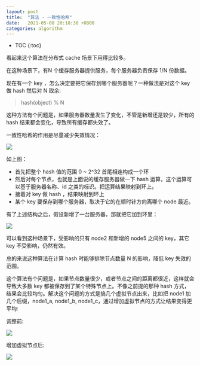 ```yaml
---
layout: post
title:  "算法 - 一致性哈希"
date:   2021-05-08 20:18:30 +0800
categories: algorithm
---
```


* TOC
{:toc}


看起来这个算法在分布式 cache 场景下用得比较多。

在这种场景下，有N 个缓存服务器提供服务，每个服务器负责保存 1/N 份数据。

现在有一个 key ，怎么决定要把它保存到哪个服务器呢？一种做法是对这个 key 做 hash 然后对 N 取余:
> hash(object) % N

这种方法有个问题是，如果服务器数量发生了变化，不管是新增还是较少，所有的 hash 结果都会变化，导致所有缓存都失效了。

一致性哈希的作用是尽量减少失效情况：

![]( {{site.url}}/asset/consistent-hash-1.png )

如上图：
- 首先把整个 hash 值的范围 0 ~ 2^32 首尾相连构成一个环
- 然后对每个节点，也就是上面说的缓存服务器做一下 hash 运算，这个运算可以基于服务器名称、id 之类的标识。把运算结果映射到环上。
- 接着对 key 做 hash ，结果映射到环上
- 某个 key 要保存到哪个服务器，取决于它的在顺时针方向离哪个 node 最近。

有了上述结构之后，假设新增了一台服务器，那就把它加到环里：

![]( {{site.url}}/asset/consistent-hash.jpg )


可以看到这种场景下，受影响的只有 node2 和新增的 node5 之间的 key，其它key 不受影响，仍然有效。

总的来说这种算法在计算 hash 时能够排除节点数量 N 的影响，降低 key 失效的范围。

这个算法有个问题是，如果节点数量很少，或者节点之间的距离都很近，这样就会导致大多数 key 都被保存到了某个特殊节点上。不像之前提的那种 hash 方式，结果会比较均匀。解决这个问题的方式是搞几个虚拟节点出来，比如把 node1 加几个后缀，node1_a, node1_b, node1_c，通过增加虚拟节点的方式让结果变得更平均:

调整前:

![]( {{site.url}}/asset/consistent-hash-not-balance.png )

增加虚拟节点后:

![]( {{site.url}}/asset/consistent-hash-virtual-node.png )